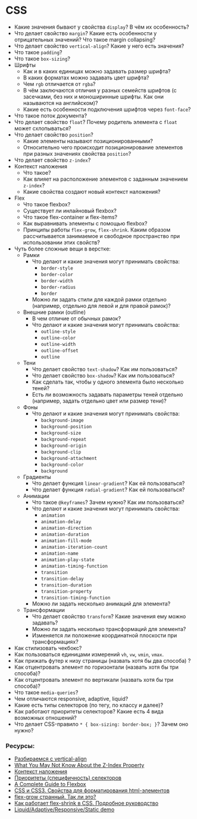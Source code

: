 # CSS

* Какие значения бывают у свойства `display`? В чём их особенность?
* Что делает свойство `margin`? Какие есть особенности у отрицательных значений? Что такое margin collapsing?
* Что делает свойство `vertical-align`? Какие у него есть значения?
* Что такое `padding`?
* Что такое `box-sizing`?
* Шрифты
    * Как и в каких единицах можно задавать размер шрифта?
    * В каких форматах можно задавать цвет шрифта?
    * Чем `rgb` отличается от `rgba`?
    * В чём заключаются отличия у разных семейств шрифтов (с засечками, без них и моноширинные шрифты. Как они называются на английском)?
    * Какие есть особенности подключения шрифтов через `font-face`?
* Что такое поток документа?
* Что делает свойство `float`? Почему родитель элемента с `float` может схлопываться?
* Что делает свойство `position`?
    * Какие элементы называют позиционированными?
    * Относительно чего происходит позиционирование элементов при разных значениях свойства `position`?
* Что делает свойство `z-index`?
* Контекст наложения
    * Что такое?
    * Как влияет на расположение элементов с заданным значением `z-index`?
    * Какие свойства создают новый контекст наложения?
* Flex
    * Что такое flexbox?
    * Существует ли инлайновый flexbox?
    * Что такое flex-container и flex-items?
    * Как выравнивать элементы с помощью flexbox?
    * Принципы работы `flex-grow`, `flex-shrink`. Каким образом рассчитывается занимаемое и свободное пространство при использовании этих свойств?
* Чуть более сложные вещи в верстке:
    * Рамки
        * Что делают и какие значения могут принимать свойства:
            * `border-style`
            * `border-color`
            * `border-width`
            * `border-radius`
            * `border`
        * Можно ли задать стили для каждой рамки отдельно (например, отдельно для левой и для правой рамок)?
    * Внешние рамки (outline)
        * В чем отличие от обычных рамок?
        * Что делают и какие значения могут принимать свойства:
            * `outline-style`
            * `outline-color`
            * `outline-width`
            * `outline-offset`
            * `outline`
    * Тени
        * Что делает свойство `text-shadow`? Как им пользоваться?
        * Что делает свойство `box-shadow`? Как им пользоваться?
        * Как сделать так, чтобы у одного элемента было несколько теней?
        * Есть ли возможность задавать параметры теней отдельно (например, задать отдельно цвет или размер тени)?
    * Фоны
        * Что делают и какие значения могут принимать свойства:
            * `background-image`
            * `background-position`
            * `background-size`
            * `background-repeat`
            * `background-origin`
            * `background-clip`
            * `background-attachment`
            * `background-color`
            * `background`
    * Градиенты
        * Что делает функция `linear-gradient`? Как ей пользоваться? 
        * Что делает функция `radial-gradient`? Как ей пользоваться? 
    * Анимации
        * Что такое `@keyframes`? Зачем нужно? Как им пользоваться?
        * Что делают и какие значения могут принимать свойства:
            * `animation`
            * `animation-delay`
            * `animation-direction`
            * `animation-duration`
            * `animation-fill-mode`
            * `animation-iteration-count`
            * `animation-name`
            * `animation-play-state`
            * `animation-timing-function`
            * `transition`
            * `transition-delay`
            * `transition-duration`
            * `transition-property`
            * `transition-timing-function`
        * Можно ли задать несколько анимаций для элемента?
    * Трансформации
        * Что делает свойство `transform`? Какие значения ему можно задавать?
        * Можно ли задать несколько трансформаций для элемента?
        * Изменяется ли положение координатной плоскости при трансформациях?
* Как стилизовать чекбокс?
* Как пользоваться единицами измерений `vh`, `vw`, `vmin`, `vmax`.
* Как прижать футер к низу страницы (назвать хотя бы два способа) ?
* Как отцентровать элемент по горизонтали (назвать хотя бы три способа)?
* Как отцентровать элемент по вертикали (назвать хотя бы три способа)?
* Что такое `media-queries`?
* Чем отличаются responsive, adaptive, liquid?
* Какие есть типы селекторов (по тегу, по классу и далее)?
* Как работают приоритеты селекторов? Какие есть 4 вида возможных отношений?
* Что делает CSS-правило `* { box-sizing: border-box; }`? Зачем оно нужно?


### Ресурсы:
* [Разбираемся с vertical-align](https://web-standards.ru/articles/vertical-align/)
* [What You May Not Know About the Z-Index Property](https://webdesign.tutsplus.com/articles/what-you-may-not-know-about-the-z-index-property--webdesign-16892)
* [Контекст наложения](https://developer.mozilla.org/ru/docs/Web/CSS/CSS_Positioning/Understanding_z_index/The_stacking_context)
* [Приоритеты (специфичность) селекторов](https://habr.com/ru/post/137588/)
* [A Complete Guide to Flexbox](https://css-tricks.com/snippets/css/a-guide-to-flexbox/)
* [CSS и CSS3. Свойства для форматирования html-элементов](https://html5book.ru/css-css3/)
* [flex-grow странный. Так ли это?](https://css-live.ru/articles/flex-grow-strannyj-tak-li-eto.html)
* [Как работает flex-shrink в CSS. Подробное руководство](https://medium.com/@stasonmars/%D0%BA%D0%B0%D0%BA-%D1%80%D0%B0%D0%B1%D0%BE%D1%82%D0%B0%D0%B5%D1%82-flex-shrink-%D0%B2-css-%D0%BF%D0%BE%D0%B4%D1%80%D0%BE%D0%B1%D0%BD%D0%BE%D0%B5-%D1%80%D1%83%D0%BA%D0%BE%D0%B2%D0%BE%D0%B4%D1%81%D1%82%D0%B2%D0%BE-c41e40767194)
* [Liquid/Adaptive/Responsive/Static demo](http://www.liquidapsive.com/)

